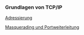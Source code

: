 ### Grundlagen von TCP/IP

[Adressierung](/kapitel-6-einbindung-ins-netzwerk/grundlagen-von-tcpip/adressierung.md)

[Masquerading und Portweiterleitung](/kapitel-6-einbindung-ins-netzwerk/grundlagen-von-tcpip/masquerading-und-portweiterleitung.md)



